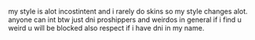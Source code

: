 my style is alot incostintent and i rarely do skins so my style changes alot.
anyone can int btw just dni proshippers and weirdos in general if i find u weird u will be blocked also respect if i have dni in my name.






